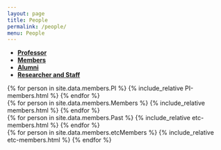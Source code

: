 ```yaml
---
layout: page
title: People
permalink: /people/
menu: People
---
```


<!-- Ensure Bootstrap CSS and JS are included -->
<script src="https://code.jquery.com/jquery-3.5.1.slim.min.js"></script>
<script src="https://cdn.jsdelivr.net/npm/@popperjs/core@2.5.3/dist/umd/popper.min.js"></script>
<script src="https://stackpath.bootstrapcdn.com/bootstrap/4.5.0/js/bootstrap.min.js"></script>
<script src="https://cdnjs.cloudflare.com/ajax/libs/clipboard.js/2.0.8/clipboard.min.js"></script>

<script>
  $(document).ready(function(){
    $('#myTabs a').on('click', function (e) {
      e.preventDefault()
      $(this).tab('show')
      });
  });
</script>

<div id="myTabs" class="mb-4">
  <ul class="nav nav-tabs" style=" font-weight: bold;">
    <li class="nav-item">
      <a class="nav-link active" id="professor-tab" data-toggle="tab" href="#professor">Professor</a>
    </li>
    <li class="nav-item">
      <a class="nav-link" id="working-together-tab" data-toggle="tab" href="#working-together">Members</a>
    </li>
    <li class="nav-item">
      <a class="nav-link" id="past-members-tab" data-toggle="tab" href="#past-members">Alumni</a>
    </li>
    <li class="nav-item">
      <a class="nav-link" id="etc-members-tab" data-toggle="tab" href="#etc-members">Researcher and Staff</a>
    </li>
  </ul>

  <div class="tab-content">
    <div class="tab-pane fade show active" id="professor">
      <div class="members mb-4">
        {% for person in site.data.members.PI %}
          {% include_relative PI-members.html %}
        {% endfor %}
      </div>
      <div></div>
    </div>
    <div class="tab-pane fade" id="working-together">
      <div class="members mb-4">
        <div class="row">
          {% for person in site.data.members.Members %}
            {% include_relative members.html %}
          {% endfor %}
        </div>
      </div>
    </div>
    <div class="tab-pane fade" id="past-members">
      <div class="members mb-4">
        <div class="row">
          {% for person in site.data.members.Past %}
            {% include_relative etc-members.html %}
          {% endfor %}
        </div>
      </div>
    </div>
    <div class="tab-pane fade" id="etc-members">
      <div class="members mb-4">
        <div class="row">
          {% for person in site.data.members.etcMembers %}
            {% include_relative etc-members.html %}
          {% endfor %}
        </div>
      </div>
    </div>

  </div>
</div>
